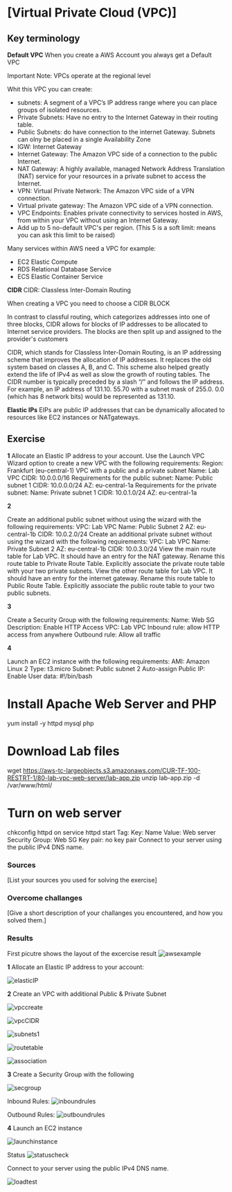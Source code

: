 # [Virtual Private Cloud (VPC)]


## Key terminology

**Default VPC**
When you create a AWS Account you always get a Default VPC

Important Note: VPCs operate at the regional level

Whit this VPC you can create: 
- subnets: A segment of a VPC’s IP address range where you can place groups of isolated resources.
- Private Subnets: Have no entry to the Internet Gateway in their routing table. 
- Public Subnets: do have connection to the internet Gateway. 
    Subnets can olny be placed in a single Availability Zone
- IGW: Internet Gateway
- Internet Gateway: The Amazon VPC side of a connection to the public Internet.
- NAT Gateway: A highly available, managed Network Address Translation (NAT) service for your resources in a private subnet to access the Internet.
- VPN: Virtual Private Network: The Amazon VPC side of a VPN connection.
- Virtual private gateway: The Amazon VPC side of a VPN connection.
- VPC Endpoints: Enables private connectivity to services hosted in AWS, from within your VPC without using an Internet Gateway.
- Add up to 5 no-default VPC's per region. (This 5 is a soft limit: means you can ask this limit to be raised)

Many services within AWS need a VPC for example:
- EC2 Elastic Compute
- RDS Relational Database Service
- ECS Elastic Container Service

**CIDR** 
CIDR: Classless Inter-Domain Routing 

When creating a VPC you need to choose a CIDR BLOCK

In contrast to classful routing, which categorizes addresses into one of three blocks, CIDR allows for blocks of IP addresses to be allocated to Internet service providers. The blocks are then split up and assigned to the provider's customers

CIDR, which stands for Classless Inter-Domain Routing, is an IP addressing scheme that improves the allocation of IP addresses. It replaces the old system based on classes A, B, and C. This scheme also helped greatly extend the life of IPv4 as well as slow the growth of routing tables.
The CIDR number is typically preceded by a slash “/” and follows the IP address. For example, an IP address of 131.10. 55.70 with a subnet mask of 255.0. 0.0 (which has 8 network bits) would be represented as 131.10.

**Elastic IPs**
EIPs are public IP addresses that can be dynamically allocated to resources like EC2 instances or NATgateways.

## Exercise

**1**
Allocate an Elastic IP address to your account.
Use the Launch VPC Wizard option to create a new VPC with the following requirements:
Region: Frankfurt (eu-central-1)
VPC with a public and a private subnet
Name: Lab VPC
CIDR: 10.0.0.0/16
Requirements for the public subnet:
Name: Public subnet 1
CIDR: 10.0.0.0/24
AZ: eu-central-1a
Requirements for the private subnet:
Name: Private subnet 1
CIDR: 10.0.1.0/24
AZ: eu-central-1a

**2**

Create an additional public subnet without using the wizard with the following requirements:
VPC: Lab VPC
Name: Public Subnet 2
AZ: eu-central-1b
CIDR: 10.0.2.0/24
Create an additional private subnet without using the wizard with the following requirements:
VPC: Lab VPC
Name: Private Subnet 2
AZ: eu-central-1b
CIDR: 10.0.3.0/24
View the main route table for Lab VPC. It should have an entry for the NAT gateway. Rename this route table to Private Route Table.
Explicitly associate the private route table with your two private subnets.
View the other route table for Lab VPC. It should have an entry for the internet gateway. Rename this route table to Public Route Table.
Explicitly associate the public route table to your two public subnets.

**3**

Create a Security Group with the following requirements:
Name: Web SG
Description: Enable HTTP Access
VPC: Lab VPC
Inbound rule: allow HTTP access from anywhere
Outbound rule: Allow all traffic

**4**

Launch an EC2 instance with the following requirements:
AMI: Amazon Linux 2
Type: t3.micro
Subnet: Public subnet 2
Auto-assign Public IP: Enable
User data:
#!/bin/bash
# Install Apache Web Server and PHP
yum install -y httpd mysql php

# Download Lab files
wget https://aws-tc-largeobjects.s3.amazonaws.com/CUR-TF-100-RESTRT-1/80-lab-vpc-web-server/lab-app.zip
unzip lab-app.zip -d /var/www/html/
# Turn on web server
chkconfig httpd on
service httpd start
Tag:
Key: Name
Value: Web server
Security Group: Web SG
Key pair: no key pair
Connect to your server using the public IPv4 DNS name.


### Sources
[List your sources you used for solving the exercise]

### Overcome challanges
[Give a short description of your challanges you encountered, and how you solved them.]

### Results

First picutre shows the layout of the excercise result
![awsexample](../00_includes/ExampleAWS10.png)

**1** 
Allocate an Elastic IP address to your account:

![elasticIP](../00_includes/Elastic%20IP.png)

**2** 
Create an VPC with additional Public & Private Subnet 

![vpccreate](../00_includes/VPC-create.png)

![vpcCIDR](../00_includes/VPC%20CIDR.png)

![subnets1](../00_includes/Subnet1%20Pr%26Public.png)

![routetable](../00_includes/RouteTables.png)

![association](../00_includes/Subnet%20associations.png)

**3** 
Create a Security Group with the following 

![secgroup](../00_includes/Sec.group.png)

Inbound Rules: 
![inboundrules](../00_includes/Inboundrules.png)

Outbound Rules:
![outboundrules](../00_includes/Outboundrules.png)

**4**
Launch an EC2 instance

![launchinstance](../00_includes/Launchinstance.png)

Status
![statuscheck](../00_includes/statuscheck.png)

Connect to your server using the public IPv4 DNS name.

![loadtest](../00_includes/Load%20test.png)





